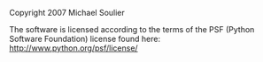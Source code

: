 Copyright 2007 Michael Soulier

The software is licensed according to the terms of the PSF (Python Software Foundation) license found here: http://www.python.org/psf/license/